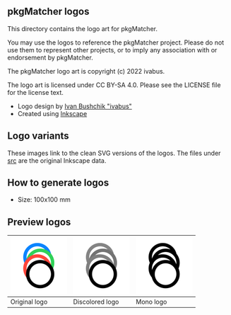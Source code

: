 ## pkgMatcher logos

This directory contains the logo art for pkgMatcher.

You may use the logos to reference the pkgMatcher project. Please do not use them to represent other projects, or to imply any association with or endorsement by pkgMatcher.

The pkgMatcher logo art is copyright (c) 2022 ivabus.

The logo art is licensed under CC BY-SA 4.0. Please see the LICENSE file for the license text.

* Logo design by [Ivan Bushchik "ivabus"](https://ivabus.dev)
* Created using [Inkscape](https://inkscape.org)

## Logo variants

These images link to the clean SVG versions of the logos. The files under [src](src/) are the original Inkscape data.

## How to generate logos

- Size: 100x100 mm

## Preview logos

| <a href="svg/logo.svg"><img src="png/logo.png" width=128 height=128 /></a>|<a href="svg/logo_discolored.svg"><img src="png/logo_discolored.png" width=128 height=128 /></a> | <a href="svg/logo_mono.svg"><img src="png/logo_mono.png" width=128 height=128 /></a>|
|---|---|---|
| Original logo | Discolored logo | Mono logo |
